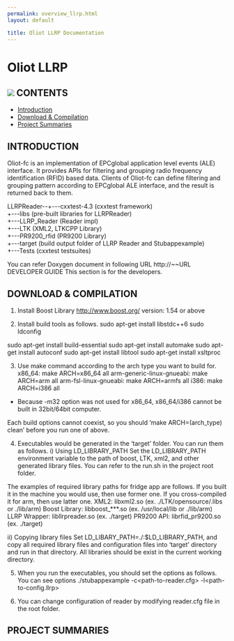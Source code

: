 ```yaml
---
permalink: overview_llrp.html
layout: default

title: Oliot LLRP Documentation
---
```


Oliot LLRP
==========
![](images/oliot_logo_1_transparent.png)
CONTENTS
--------
 * [Introduction](#toc_2)
 * [Download & Compilation](#toc_3)
 * [Project Summaries](#toc_4)
 

INTRODUCTION
------------
Oliot-fc is an implementation of EPCglobal application level events (ALE) interface. It provides APIs for filtering and grouping radio frequency identification (RFID) based data. Clients of Oliot-fc can define filtering and grouping pattern according to EPCglobal ALE interface, and the result is returned back to them.

LLRPReader--+---cxxtest-4.3 (cxxtest framework)  
                                +---libs (pre-built libraries for LLRPReader)  
                                +---LLRP_Reader (Reader impl)  
                                +---LTK (XML2, LTKCPP Library)  
                                +---PR9200_rfid (PR9200 Library)  
                                +---target (build output folder of LLRP Reader and Stubappexample)  
                                +---Tests (cxxtest testsuites)  
 
You can refer Doxygen document in following URL
http://~~URL
DEVELOPER GUIDE
This section is for the developers.
 
DOWNLOAD & COMPILATION
----------------------

1. Install Boost Library
http://www.boost.org/
version: 1.54 or above
 
2. Install build tools as follows.
sudo apt-get install libstdc++6
sudo ldconfig
 
sudo apt-get install build-essential
sudo apt-get install automake
sudo apt-get install autoconf
sudo apt-get install libtool
sudo apt-get install xsltproc
 
3. Use make command according to the arch type you want to build for.
x86_64: make ARCH=x86_64 all
arm-generic-linux-gnueabi: make ARCH=arm all
arm-fsl-linux-gnueabi: make ARCH=armfs all
i386: make ARCH=i386 all
* Because -m32 option was not used for x86_64, x86_64/i386 cannot be built in 32bit/64bit computer.
 
Each build options cannot coexist, so you should ‘make ARCH=(arch_type) clean’ before you run one of above.
 
4. Executables would be generated in the ‘target’ folder. You can run them as follows.
 i) Using LD_LIBRARY_PATH
Set the LD_LIBRARY_PATH environment variable to the path of boost, LTK, xml2, and other generated library files. You can refer to the run.sh in the project root folder.
 
The examples of required library paths for fridge app are follows. If you built it in the machine you would use, then use former one. If you cross-compiled it for arm, then use latter one.
XML2: libxml2.so (ex. ./LTK/opensource/.libs or ./lib/arm)
Boost Library: libboost_***.so (ex. /usr/local/lib or ./lib/arm)
LLRP Wrapper: libllrpreader.so (ex. ./target)
PR9200 API: librfid_pr9200.so (ex. ./target)
 
 ii) Copying library files
Set LD_LIBARY_PATH=./:$LD_LIBRARY_PATH, and copy all required library files and configuration files into ‘target’ directory and run in that directory. All libraries should be exist in the current working directory.
 
5. When you run the executables, you should set the options as follows. You can see options
./stubappexample -c<path-to-reader.cfg> -l<path-to-config.llrp>
 
6. You can change configuration of reader by modifying reader.cfg file in the root folder.
 
PROJECT SUMMARIES
-----------------

 
 
